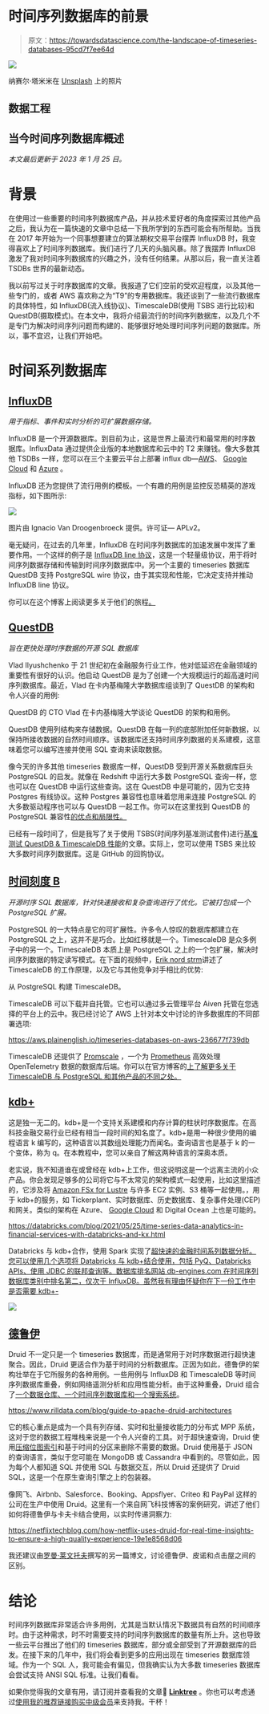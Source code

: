 # 时间序列数据库的前景

> 原文：<https://towardsdatascience.com/the-landscape-of-timeseries-databases-95cd7f7ee64d>

![](img/97e18fa81a6fdf5c52497d7e58abac18.png)

纳赛尔·塔米米在 [Unsplash](https://unsplash.com/s/photos/fast?utm_source=unsplash&utm_medium=referral&utm_content=creditCopyText) 上的照片

## 数据工程

## 当今时间序列数据库概述

*本文最后更新于 2023 年 1 月 25 日。*

# 背景

在使用过一些重要的时间序列数据库产品，并从技术爱好者的角度探索过其他产品之后，我认为在一篇快速的文章中总结一下我所学到的东西可能会有所帮助。当我在 2017 年开始为一个同事想要建立的算法期权交易平台摆弄 InfluxDB 时，我变得喜欢上了时间序列数据库。我们进行了几天的头脑风暴。除了我摆弄 InfluxDB 激发了我对时间序列数据库的兴趣之外，没有任何结果。从那以后，我一直关注着 TSDBs 世界的最新动态。

我以前写过关于时序数据库的文章。我报道了它们空前的受欢迎程度，以及其他一些专门的，或者 AWS 喜欢称之为“T9”的专用数据库。我还谈到了一些流行数据库的具体特性，如 InfluxDB(流入线协议)、TimescaleDB(使用 TSBS 进行比较)和 QuestDB(摄取模式)。在本文中，我将介绍最流行的时间序列数据库，以及几个不是专门为解决时间序列问题而构建的、能够很好地处理时间序列问题的数据库。所以，事不宜迟，让我们开始吧。

# 时间系列数据库

## [InfluxDB](https://github.com/influxdata/influxdb)

*用于指标、事件和实时分析的可扩展数据存储。*

InfluxDB 是一个开源数据库。到目前为止，这是世界上最流行和最常用的时序数据库。InfluxData 通过提供企业版的本地数据库和云中的 T2 来赚钱。像大多数其他 TSDBs 一样，您可以在三个主要云平台上部署 influx db—[AWS](https://aws.amazon.com/marketplace/pp/prodview-4e7raoxoxsl4y)、 [Google Cloud](https://cloud.google.com/community/tutorials/influxdb-google-data-studio) 和 [Azure](https://www.influxdata.com/blog/how-run-time-series-database-azure/) 。

InfluxDB 还为您提供了流行用例的模板。一个有趣的用例是监控反恐精英的游戏指标，如下图所示:

![](img/9bc3c90f58f1dfcb04a14e4d05620875.png)

图片由 Ignacio Van Droogenbroeck 提供。许可证— APLv2。

毫无疑问，在过去的几年里，InfluxDB 在时间序列数据库的加速发展中发挥了重要作用。一个这样的例子是 [InfluxDB line 协议](https://www.youtube.com/watch?v=nfVCKIs_MY0)，这是一个轻量级协议，用于将时间序列数据存储和传输到时间序列数据库中。另一个主要的 timeseries 数据库 QuestDB 支持 PostgreSQL wire 协议，由于其实现和性能，它决定支持并推动 InfluxDB line 协议。

你可以在这个博客上阅读更多关于他们的旅程[。](https://www.influxdata.com/blog/)

## [QuestDB](https://github.com/questdb/questdb)

*旨在更快处理时序数据的开源 SQL 数据库*

Vlad Ilyushchenko 于 21 世纪初在金融服务行业工作，他对低延迟在金融领域的重要性有很好的认识。他启动 QuestDB 是为了创建一个大规模运行的超高速时间序列数据库。最近，Vlad 在卡内基梅隆大学数据库组谈到了 QuestDB 的架构和令人兴奋的用例:

QuestDB 的 CTO Vlad 在卡内基梅隆大学谈论 QuestDB 的架构和用例。

QuestDB 使用列结构来存储数据。QuestDB 在每一列的底部附加任何新数据，以保持所接收数据的自然时间顺序。该数据库还支持时间序列数据的关系建模，这意味着您可以编写连接并使用 SQL 查询来读取数据。

像今天的许多其他 timeseries 数据库一样，QuestDB 受到开源关系数据库巨头 PostgreSQL 的启发。就像在 Redshift 中运行大多数 PostgreSQL 查询一样，您也可以在 QuestDB 中运行这些查询。这在 QuestDB 中是可能的，因为它支持 Postgres 有线协议。这种 Postgres 兼容性也意味着您用来连接 PostgreSQL 的大多数驱动程序也可以与 QuestDB 一起工作。你可以在这里找到 QuestDB 的 PostgreSQL 兼容性[的优点和局限性。](https://questdb.io/docs/reference/api/postgres/)

已经有一段时间了，但是我写了关于使用 TSBS(时间序列基准测试套件)进行[基准测试 QuestDB & TimescaleDB 性能](/questdb-vs-timescaledb-38160a361c0e)的文章。实际上，您可以使用 TSBS 来比较大多数时间序列数据库。这是 GitHub 的回购协议。

## [时间刻度 B](https://github.com/timescale/timescaledb)

*开源时序 SQL 数据库，针对快速接收和复杂查询进行了优化。它被打包成一个 PostgreSQL 扩展。*

PostgreSQL 的一大特点是它的可扩展性。许多令人惊叹的数据库都建立在 PostgreSQL 之上，这并不是巧合。比如红移就是一个。TimescaleDB 是众多例子中的另一个。TimescaleDB 本质上是 PostgreSQL 之上的一个包扩展，解决时间序列数据的特定读写模式。在下面的视频中，[Erik nord strm](https://se.linkedin.com/in/eriknordstrom)讲述了 TimescaleDB 的工作原理，以及它与其他竞争对手相比的优势:

从 PostgreSQL 构建 TimescaleDB。

TimescaleDB 可以下载并自托管。它也可以通过多云管理平台 Aiven 托管在您选择的平台上的云中。我已经讨论了 AWS 上针对本文中讨论的许多数据库的不同部署选项:

<https://aws.plainenglish.io/timeseries-databases-on-aws-236677f739db>  

TimescaleDB 还提供了 [Promscale](https://www.timescale.com/promscale) ，一个为 [Prometheus](https://prometheus.io) 高效处理 OpenTelemetry 数据的数据库后端。你可以在官方博客的[上了解更多关于 TimescaleDB 与 PostgreSQL 和其他产品的不同之处。](https://blog.timescale.com)

## [kdb+](https://github.com/KxSystems/kdb)

这是独一无二的。kdb+是一个支持关系建模和内存计算的柱状时序数据库。在高科技金融交易行业已经有相当一段时间的知名度了。kdb+是用一种很少使用的编程语言 k 编写的，这种语言以其数组处理能力而闻名。查询语言也是基于 k 的一个变体，称为 q。在本教程中，您可以亲自了解这两种语言的深奥本质。

老实说，我不知道谁在或曾经在 kdb+上工作，但这说明这是一个远离主流的小众产品。你会发现足够多的公司将它与不太常见的架构模式一起使用，比如这里描述的，它涉及将 [Amazon FSx for Lustre](https://aws.amazon.com/fsx/lustre/) 与许多 EC2 实例、S3 桶等一起使用。，用于 kdb+的服务，如 Tickerplant、实时数据库、历史数据库、复杂事件处理(CEP)和网关。类似的架构在 Azure、 [Google Cloud](https://code.kx.com/q/cloud/gcpm/) 和 Digital Ocean 上也是可能的。

<https://databricks.com/blog/2021/05/25/time-series-data-analytics-in-financial-services-with-databricks-and-kx.html>  

Databricks 与 kdb+合作，使用 Spark 实现了[超快速的金融时间系列数据分析。您可以使用几个选项将 Databricks 与 kdb+结合使用，包括 PyQ、Databricks APIs、使用 JDBC 的联邦查询等。数据库排名网站 db-engines.com 在时间序列数据库类别中排名第二，仅次于 InfluxDB。虽然我有理由怀疑你在下一份工作中是否需要 kdb+-](https://github.com/hughhyndman/kdbspark)

![](img/728efd5633bb9922b386bf65d82bde67.png)

## [德鲁伊](https://druid.apache.org/)

Druid 不一定只是一个 timeseries 数据库，而是通常用于对时序数据进行超快速聚合。因此，Druid 更适合作为基于时间的分析数据库。正因为如此，德鲁伊的架构壮举在于它所服务的各种用例。一些用例与 InfluxDB 和 TimescaleDB 等时间序列数据库重叠，例如网络遥测分析和应用性能分析。由于这种重叠，Druid 组合了[一个数据仓库、一个时间序列数据库和一个搜索系统](https://druid.apache.org/technology)。

<https://www.rilldata.com/blog/guide-to-apache-druid-architectures>  

它的核心重点是成为一个具有列存储、实时和批量接收能力的分布式 MPP 系统，这对于您的数据工程堆栈来说是一个令人兴奋的工具。对于超快速查询，Druid 使用[压缩位图索引](https://roaringbitmap.org/)和基于时间的分区来删除不需要的数据。Druid 使用基于 JSON 的查询语言，类似于您可能在 MongoDB 或 Cassandra 中看到的。尽管如此，因为每个人都知道 SQL 并使用 SQL 与数据交互，所以 Druid 还提供了 Druid SQL，这是一个在原生查询引擎之上的包装器。

像网飞、Airbnb、Salesforce、Booking、Appsflyer、Criteo 和 PayPal 这样的公司在生产中使用 Druid。这里有一个来自网飞科技博客的案例研究，讲述了他们如何将德鲁伊与卡夫卡结合使用，以实时传递洞察力:

<https://netflixtechblog.com/how-netflix-uses-druid-for-real-time-insights-to-ensure-a-high-quality-experience-19e1e8568d06>  

我还建议由[罗曼·莱文托夫](https://medium.com/u/6ce225eafe47?source=post_page-----95cd7f7ee64d--------------------------------)撰写的另一篇博文，讨论德鲁伊、皮诺和点击屋之间的区别。

# 结论

时间序列数据库非常适合许多用例，尤其是当默认情况下数据具有自然的时间顺序时。由于这种需求，时不时需要支持的时间序列数据库的数量有所上升。这也导致一些云平台推出了他们的 timeseries 数据库，部分或全部受到了开源数据库的启发。在接下来的几年中，我们将会看到更多的应用出现在 timeseries 数据库领域。作为一个 SQL 人，我可能会有偏见，但我确实认为大多数 timeseries 数据库会尝试支持 ANSI SQL 标准。让我们看看。

如果你觉得我的文章有用，请订阅并查看我的文章🌲 [**Linktree**](https://linktr.ee/kovid) 。你也可以考虑通过[使用我的推荐链接购买中级会员](https://kovidrathee.medium.com/membership)来支持我。干杯！